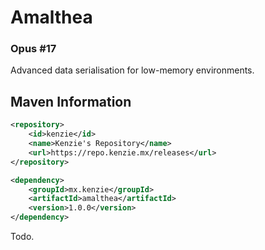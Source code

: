 Amalthea
=====

### Opus #17

Advanced data serialisation for low-memory environments.

## Maven Information
```xml
<repository>
    <id>kenzie</id>
    <name>Kenzie's Repository</name>
    <url>https://repo.kenzie.mx/releases</url>
</repository>
``` 

```xml
<dependency>
    <groupId>mx.kenzie</groupId>
    <artifactId>amalthea</artifactId>
    <version>1.0.0</version>
</dependency>
```

Todo.
